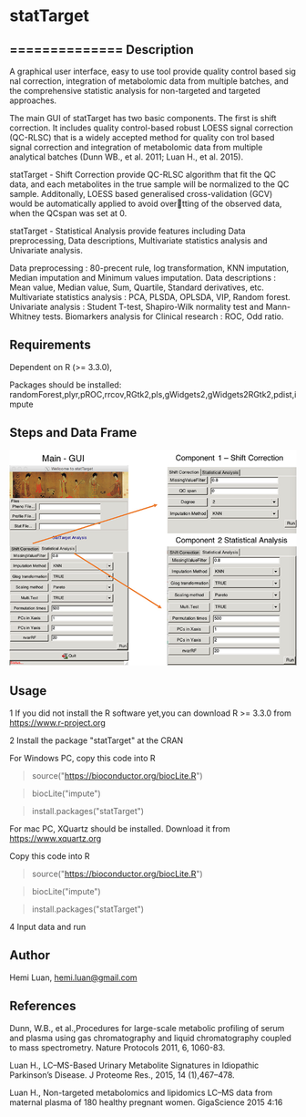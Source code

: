 # statTarget
==============
Description
-----------------
A graphical user interface, easy to use tool provide quality control based sig nal correction, integration of metabolomic data from multiple batches, and the comprehensive statistic analysis for non-targeted and targeted approaches.

The main GUI of statTarget has two basic components. The first is shift correction. It includes quality control-based robust LOESS signal correction (QC-RLSC) that is a widely accepted method for quality con trol based signal correction and integration of metabolomic data from multiple analytical batches (Dunn WB., et al. 2011; Luan H., et al. 2015).

statTarget - Shift Correction provide QC-RLSC algorithm that fit the QC data, and each metabolites in the true sample will be normalized to the QC sample. Additonally, LOESS based generalised cross-validation (GCV) would be automatically applied to avoid overtting of the observed data, when the QCspan was set at 0.

statTarget - Statistical Analysis provide features including Data preprocessing, Data descriptions, Multivariate statistics analysis and Univariate analysis.

Data preprocessing : 80-precent rule, log transformation, KNN imputation, Median imputation and Minimum values imputation.
Data descriptions : Mean value, Median value, Sum, Quartile, Standard derivatives, etc.
Multivariate statistics analysis : PCA, PLSDA, OPLSDA, VIP, Random forest.
Univariate analysis : Student T-test, Shapiro-Wilk normality test and Mann-Whitney tests.
Biomarkers analysis for Clinical research : ROC, Odd ratio.


Requirements
-----------------

Dependent on R (>= 3.3.0), 

Packages should be installed:
randomForest,plyr,pROC,rrcov,RGtk2,pls,gWidgets2,gWidgets2RGtk2,pdist,impute

Steps and Data Frame
-----------------
![github](https://github.com/13479776/Picture/blob/master/main_gui8.jpg "13479776")


Usage
-----------------

1 If you did not install the R software yet,you can download R >= 3.3.0  from https://www.r-project.org

2 Install the package "statTarget" at the CRAN
 
  For Windows PC, copy this code into R 
  
  > source("https://bioconductor.org/biocLite.R")
  
  > biocLite("impute")

  > install.packages("statTarget") 
  
  For mac PC, XQuartz should be installed. Download it from https://www.xquartz.org
  
  Copy this code into R
  
  > source("https://bioconductor.org/biocLite.R")
  
  > biocLite("impute")

  > install.packages("statTarget") 

4 Input data and run

Author
-----------------

Hemi Luan, hemi.luan@gmail.com

References
-----------------
Dunn, W.B., et al.,Procedures for large-scale metabolic profiling of serum and plasma using gas chromatography and liquid chromatography coupled to mass spectrometry. Nature Protocols 2011, 6, 1060-83.

Luan H., LC–MS-Based Urinary Metabolite Signatures in Idiopathic Parkinson’s Disease. J Proteome Res., 2015, 14 (1),467–478.

Luan H., Non-targeted metabolomics and lipidomics LC–MS data from maternal plasma of 180 healthy pregnant women. GigaScience 2015 4:16
